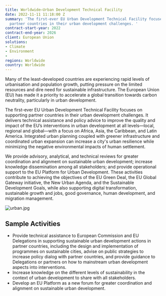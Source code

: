 ```yaml
---
title: Worldwide—Urban Development Technical Facility
date: 2022-11-11 11:18:00 Z
summary: 'The first-ever EU Urban Development Technical Facility focuses on supporting
  partner countries in their urban development challenges. '
contract-start-year: 2022
contract-end-year: 2026
client: European Union
solutions:
- Climate
- Environment
-
regions: Worldwide
country: Worldwide
---
```


Many of the least-developed countries are experiencing rapid levels of urbanisation and population growth, putting pressure on the limited resources and dire need for sustainable infrastructure. The European Union (EU) has made it a priority to accelerate a global transition towards carbon neutrality, particularly in urban development.

The first-ever EU Urban Development Technical Facility focuses on supporting partner countries in their urban development challenges. It delivers technical assistance and policy advice to improve the quality and impact of the EU’s interventions in urban development at all levels—local, regional and global—with a focus on Africa, Asia, the Caribbean, and Latin America. Integrated urban planning coupled with greener infrastructure and coordinated urban expansion can increase a city's urban resilience while minimizing the negative environmental impacts of human settlement.

We provide advisory, analytical, and technical reviews for greater coordination and alignment on sustainable urban development; increase knowledge dissemination among all stakeholders; and provide operational support to the EU Platform for Urban Development. These activities contribute to achieving the objectives of the EU Green Deal, the EU Global Gateway initiative, the New Urban Agenda, and the Sustainable Development Goals, while also supporting digital transformation, sustainable growth and jobs, good governance, human development, and migration management.

![urban.jpg](/uploads/urban.jpg)

## Sample Activities

* Provide technical assistance to European Commission and EU Delegations in supporting sustainable urban development actions in partner countries, including the design and implementation of programmes on sustainable cities, advise on public strategies to increase policy dialog with partner countries, and provide guidance to Delegations or partners on how to mainstream urban development aspects into interventions.
* Increase knowledge on the different levels of sustainability in the context of urban development to share with all stakeholders.
* Develop an EU Platform as a new forum for greater coordination and alignment on sustainable urban development.
